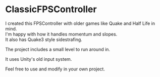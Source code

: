 # ClassicFPSController

I created this FPSController with older games like Quake and Half Life in mind.  
I'm happy with how it handles momentum and slopes.  
It also has Quake3 style sidestrafing.

The project includes a small level to run around in.

It uses Unity's old input system.

Feel free to use and modify in your own project.

